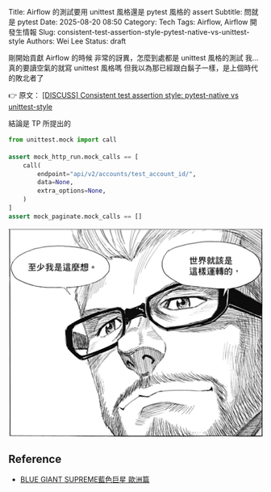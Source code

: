 Title: Airflow 的測試要用 unittest 風格還是 pytest 風格的 assert
Subtitle: 問就是 pytest
Date: 2025-08-20 08:50
Category: Tech
Tags: Airflow, Airflow 開發生情報
Slug: consistent-test-assertion-style-pytest-native-vs-unittest-style
Authors: Wei Lee
Status: draft

剛開始貢獻 Airflow 的時候
非常的訝異，怎麼到處都是 unittest 風格的測試
我...真的要讀空氣的就寫 unittest 風格嗎
但我以為那已經跟白鬍子一樣，是上個時代的敗北者了

<!--more-->

👉 原文： [[DISCUSS] Consistent test assertion style: pytest-native vs unittest-style](https://lists.apache.org/thread/41b04mg0rolv0sj98jhogsztstxnqfg5)

結論是 TP 所提出的

```python
from unittest.mock import call

assert mock_http_run.mock_calls == [
    call(
        endpoint="api/v2/accounts/test_account_id/",
        data=None,
        extra_options=None,
    )
]
assert mock_paginate.mock_calls == []
```

![blue-giant-chris-3](/images/meme/blue-giant-chris-3.jpg)

## Reference
* [BLUE GIANT SUPREME藍色巨星 歐洲篇](https://www.kobo.com/tw/zh/ebook/blue-giant-supreme-01)
